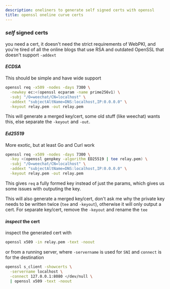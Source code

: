 ```yaml
---
description: oneliners to generate self signed certs with openssl
title: openssl oneline curve certs
---
```


### _self_ signed certs

you need a cert,
it doesn't need the strict requirements of WebPKI,
and you're tired of all the online blogs that use RSA
and outdated OpenSSL that doesn't support `-addext`

#### _ECDSA_

This should be simple and have wide support

```sh
openssl req -x509 -nodes -days 7300 \
  -newkey ec:<(openssl ecparam -name prime256v1) \
  -subj "/O=weechat/CN=localhost" \
  -addext "subjectAltName=DNS:localhost,IP:0.0.0.0" \
  -keyout relay.pem -out relay.pem
```

This will generate a merged key/cert,
some old stuff (like weechat) wants this,
else separate the `-keyout` and `-out`.

#### _Ed25519_

More exotic, but at least Go and Curl work

```sh
openssl req -x509 -nodes -days 7300 \
  -key <(openssl genpkey -algorithm ED25519 | tee relay.pem) \
  -subj "/O=weechat/CN=localhost" \
  -addext "subjectAltName=DNS:localhost,IP:0.0.0.0" \
  -keyout relay.pem -out relay.pem
```

This gives `req` a fully formed key instead of just the params,
which gives us some issues with outputing the key.

This will also generate a merged key/cert,
don't ask me why the private key needs to be written twice
(`tee` and `-keyout`), otherwise it will only output a cert.
For separate key/cert, remove the `-keyout` and rename the `tee`

#### _inspect_ the cert

inspect the generated cert with

```sh
openssl x509 -in relay.pem -text -noout
```

or from a running server,
where `-servername` is used for `SNI`
and `connect` is for the destination

```sh
openssl s_client -showcerts \
  -servername localhost \
  -connect 127.0.0.1:8080 </dev/null \
  | openssl x509 -text -noout
```
